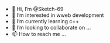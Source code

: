 - 👋 Hi, I’m @Sketch-69
- 👀 I’m interested in wweb development
- 🌱 I’m currently learning c++
- 💞️ I’m looking to collaborate on ...
- 📫 How to reach me ...

<!---
Sketch-6/Sketch-6 is a ✨ special ✨ repository because its `README.md` (this file) appears on your GitHub profile.
You can click the Preview link to take a look at your changes.
--->
